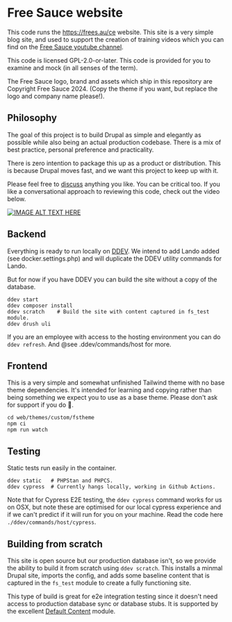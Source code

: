 # Free Sauce website

This code runs the https://frees.au/ce website. This site is a very simple
blog site, and used to support the creation of training videos which you can
find on the [Free Sauce youtube channel](https://www.youtube.com/@FreeTheSauce).

This code is licensed GPL-2.0-or-later. This code is provided for you to
examine and mock (in all senses of the term).

The Free Sauce logo, brand and assets which ship in this repository are Copyright
Free Sauce 2024. (Copy the theme if you want, but replace the logo and
company name please!).

## Philosophy

The goal of this project is to build Drupal as simple and elegantly as possible while
also being an actual production codebase. There is a mix of best practice, personal
preference and practicality.

There is zero intention to package this up as a product or distribution. This is because
Drupal moves fast, and we want this project to keep up with it.

Please feel free to [discuss](https://github.com/frees-au/ce/discussions) anything you
like. You can be critical too. If you like a conversational approach to reviewing this
code, check out the video below.

[![IMAGE ALT TEXT HERE](https://img.youtube.com/vi/qUJpx5w0avM/0.jpg)](https://www.youtube.com/watch?v=qUJpx5w0avM)

## Backend

Everything is ready to run locally on [DDEV](https://drupal.org/project/default_content).
We intend to add Lando added (see docker.settings.php) and will duplicate the
DDEV utility commands for Lando.

But for now if you have DDEV you can build the site without a copy of the database.

```
ddev start
ddev composer install
ddev scratch    # Build the site with content captured in fs_test module.
ddev drush uli
```

If you are an employee with access to the hosting environment you can do
`ddev refresh`. And @see .ddev/commands/host for more.

## Frontend

This is a very simple and somewhat unfinished Tailwind theme with no base theme
dependencies. It's intended for learning and copying rather than being something
we expect you to use as a base theme. Please don't ask for support if you do 😬.

```
cd web/themes/custom/fstheme
npm ci
npm run watch
```

## Testing

Static tests run easily in the container.

```
ddev static   # PHPStan and PHPCS.
ddev cypress  # Currently hangs locally, working in Github Actions.
```

Note that for Cypress E2E testing, the `ddev cypress` command works for us on
OSX, but note these are optimised for our local cypress experience and if we
can't predict if it will run for you on your machine. Read the code here
 `./ddev/commands/host/cypress`.

## Building from scratch

This site is open source but our production database isn't, so we provide the
ability to build it from scratch using `ddev scratch`. This installs a minmal
Drupal site, imports the config, and adds some baseline content that is captured
in the `fs_test` module to create a fully functioning site.

This type of build is great for e2e integration testing since it doesn't need
access to production database sync or database stubs. It is supported by the
excellent [Default Content](https://drupal.org/project/default_content) module.
